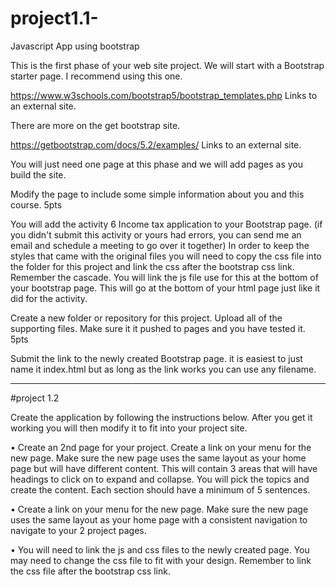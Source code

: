 # project1.1-
Javascript App using bootstrap 


This is the first phase of your web site project. We will start with a Bootstrap starter page. I recommend using this one.

https://www.w3schools.com/bootstrap5/bootstrap_templates.php Links to an external site.

There are more on the get bootstrap site. 

https://getbootstrap.com/docs/5.2/examples/ Links to an external site.

You will just need one page at this phase and we will add pages as you build the site. 

Modify the page to include some simple information about you and this course. 5pts

You will add the activity 6 Income tax application to your Bootstrap page. (if you didn't submit this activity or yours had errors, you can send me an email and schedule a meeting to go over it together) In order to keep the styles that came with the original files you will need to copy the css file into the folder for this project and link the css after the bootstrap css link. Remember the cascade. You will link the js file use for this at the bottom of your bootstrap page. This will go at the bottom of your html page just like it did for the activity. 

Create a new folder or repository for this project. Upload all of the supporting files. Make sure it it pushed to pages and you have tested it. 5pts

Submit the link to the newly created Bootstrap page. it is easiest to just name it index.html but as long as the link works you can use any filename. 

______________________________________________________________________________________

#project 1.2 

 Create the application by following the instructions below. After you get it working you will then modify it to fit into your project site.
 
• Create an 2nd page for your project. Create a link on your menu for the new page. Make sure the new page uses the same layout as your home page but will have different content. This will contain 3 areas that will have headings to click on to expand and collapse. You will pick the topics and create the content. Each section should have a minimum of 5 sentences.

• Create a link on your menu for the new page. Make sure the new page uses the same layout as your home page with a consistent navigation to navigate to your 2 project pages.

• You will need to link the js and css files to the newly created page. You may need to change the css file to fit with your design. Remember to link the css file after the bootstrap css link.

